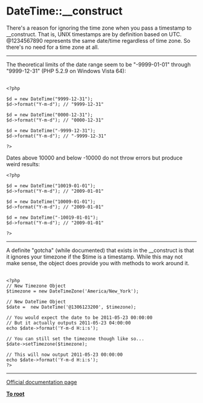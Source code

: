 # DateTime::__construct



There&apos;s a reason for ignoring the time zone when you pass a timestamp to __construct.  That is, UNIX timestamps are by definition based on UTC.  @1234567890 represents the same date/time regardless of time zone.  So there&apos;s no need for a time zone at all.  

---

The theoretical limits of the date range seem to be "-9999-01-01" through "9999-12-31" (PHP 5.2.9 on Windows Vista 64):<br><br>

```
<?php

$d = new DateTime("9999-12-31"); 
$d->format("Y-m-d"); // "9999-12-31"

$d = new DateTime("0000-12-31"); 
$d->format("Y-m-d"); // "0000-12-31"

$d = new DateTime("-9999-12-31"); 
$d->format("Y-m-d"); // "-9999-12-31"

?>
```


Dates above 10000 and below -10000 do not throw errors but produce weird results:



```
<?php

$d = new DateTime("10019-01-01"); 
$d->format("Y-m-d"); // "2009-01-01"

$d = new DateTime("10009-01-01"); 
$d->format("Y-m-d"); // "2009-01-01"

$d = new DateTime("-10019-01-01"); 
$d->format("Y-m-d"); // "2009-01-01"

?>
```
  

---

A definite "gotcha" (while documented) that exists in the __construct is that it ignores your timezone if the $time is a timestamp.  While this may not make sense, the object does provide you with methods to work around it.<br><br>

```
<?php
// New Timezone Object
$timezone = new DateTimeZone('America/New_York');

// New DateTime Object
$date =  new DateTime('@1306123200', $timezone);    

// You would expect the date to be 2011-05-23 00:00:00
// But it actually outputs 2011-05-23 04:00:00
echo $date->format('Y-m-d H:i:s');

// You can still set the timezone though like so...        
$date->setTimezone($timezone);

// This will now output 2011-05-23 00:00:00
echo $date->format('Y-m-d H:i:s');
?>
```
  

---

[Official documentation page](https://www.php.net/manual/en/datetime.construct.php)

**[To root](/README.md)**
